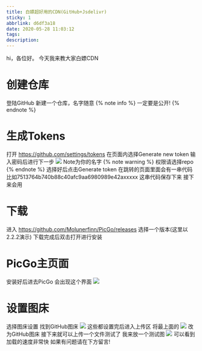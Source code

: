 ```yaml
---
title: 白嫖超好用的CDN(GitHub+Jsdelivr)
sticky: 1
abbrlink: d6df3a18
date: 2020-05-28 11:03:12
tags:
description:
---
```

hi，各位好。
今天我来教大家白嫖CDN
# 创建仓库
登陆GitHub
新建一个仓库，名字随意
{% note info %}
一定要是公开!
{% endnote %}
# 生成Tokens
打开
https://github.com/settings/tokens
在页面内选择Generate new token
输入密码后进行下一步
<img src="https://cdn.jsdelivr.net/gh/Open-super/ImgHosting//SuperImg/XbPost2.png"/>
Note为你的名字
{% note warning %}
权限请选择repo
{% endnote %}
选择好后点击Generate token
在跳转的页面里面会有一串代码
比如7513764b740b88c40afc9aa6980989e42axxxxx
这串代码保存下来
接下来会用
# 下载
进入
https://github.com/Molunerfinn/PicGo/releases
选择一个版本(这里以2.2.2演示)
下载完成后双击打开进行安装
# PicGo主页面
安装好后进去PicGo
会出现这个界面
<img src="https://cdn.jsdelivr.net/gh/Open-super/ImgHosting//SuperImg/XbPosts3.png"/>
# 设置图床
选择图床设置
找到GitHub图床
<img src="https://cdn.jsdelivr.net/gh/Open-super/ImgHosting//SuperImg/XbPosts4.png"/>
这些都设置完后进入上传区
将最上面的
<img src="https://cdn.jsdelivr.net/gh/Open-super/ImgHosting//SuperImg/XbPosts5.png"/>
改为GitHub图床
接下来就可以上传一个文件测试了
我来放一个测试图
<img src="https://cdn.jsdelivr.net/gh/Open-super/ImgHosting//SuperImg/Test/界面图.png"/>
可以看到加载的速度非常快
如果有问题请在下方留言!







